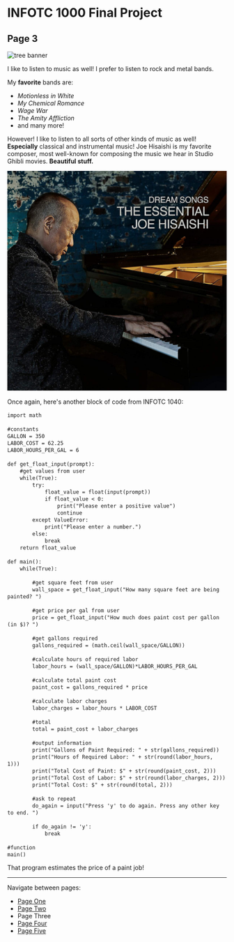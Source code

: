 # INFOTC 1000 Final Project
## Page 3
![tree banner](https://www.ppt-backgrounds.net/uploads/tree-banner-quality-image.jpeg)

I like to listen to music as well! I prefer to listen to rock and metal bands.

My **favorite** bands are:
- *Motionless in White*
- *My Chemical Romance*
- *Wage War*
- *The Amity Affliction*
- and many more!

However! I like to listen to all sorts of other kinds of music as well! **Especially** classical and instrumental music!
Joe Hisaishi is my favorite composer, most well-known for composing the music we hear in Studio Ghibli movies. **Beautiful stuff.**

![Joe Hisaishi](joehisaishi.jpg)

Once again, here's another block of code from INFOTC 1040:
```
import math

#constants
GALLON = 350
LABOR_COST = 62.25
LABOR_HOURS_PER_GAL = 6

def get_float_input(prompt):
    #get values from user
    while(True):
        try:
            float_value = float(input(prompt))
            if float_value < 0:
                print("Please enter a positive value")
                continue
        except ValueError:
            print("Please enter a number.")
        else:
            break
    return float_value

def main():
    while(True):

        #get square feet from user
        wall_space = get_float_input("How many square feet are being painted? ")

        #get price per gal from user
        price = get_float_input("How much does paint cost per gallon (in $)? ")

        #get gallons required
        gallons_required = (math.ceil(wall_space/GALLON))

        #calculate hours of required labor
        labor_hours = (wall_space/GALLON)*LABOR_HOURS_PER_GAL

        #calculate total paint cost
        paint_cost = gallons_required * price

        #calculate labor charges
        labor_charges = labor_hours * LABOR_COST

        #total
        total = paint_cost + labor_charges

        #output information
        print("Gallons of Paint Required: " + str(gallons_required))
        print("Hours of Required Labor: " + str(round(labor_hours, 1)))
        print("Total Cost of Paint: $" + str(round(paint_cost, 2)))
        print("Total Cost of Labor: $" + str(round(labor_charges, 2)))
        print("Total Cost: $" + str(round(total, 2)))

        #ask to repeat
        do_again = input("Press 'y' to do again. Press any other key to end. ")

        if do_again != 'y':
            break

#function
main()
```

That program estimates the price of a paint job!

---

Navigate between pages:
- [Page One](page1.md)
- [Page Two](page2.md)
- Page Three
- [Page Four](page4.md)
- [Page Five](page5.md)
